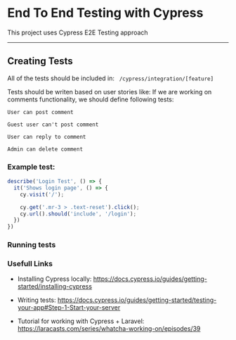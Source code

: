 # End To End Testing with Cypress

This project uses Cypress E2E Testing approach

---

## Creating Tests

All of the tests should be included in:
``` /cypress/integration/[feature]```

Tests should be writen based on user stories like:
If we are working on comments functionality, we should define following tests:

`User can post comment`

`Guest user can't post comment`

`User can reply to comment`

`Admin can delete comment`


### Example test:
```javascript
describe('Login Test', () => {
  it('Shows login page', () => {
    cy.visit('/');

    cy.get('.mr-3 > .text-reset').click();
    cy.url().should('include', '/login');
  })
})
```


### Running tests


### Usefull Links

* Installing Cypress locally: https://docs.cypress.io/guides/getting-started/installing-cypress

* Writing tests: https://docs.cypress.io/guides/getting-started/testing-your-app#Step-1-Start-your-server

* Tutorial for working with Cypress + Laravel:
  https://laracasts.com/series/whatcha-working-on/episodes/39
